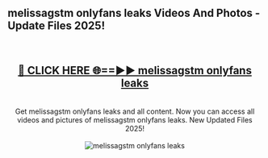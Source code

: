 <h2>melissagstm onlyfans leaks Videos And Photos - Update Files 2025!</h2>
<br>
<div align="center">
<h2><a href="https://linkcuts.com/hfmhzwbr" rel="nofollow">🔴 CLICK HERE 🌐==►► melissagstm onlyfans leaks</a></h2>
<br>
Get melissagstm onlyfans leaks and all content. Now you can access all videos and pictures of melissagstm onlyfans leaks. New Updated Files 2025!
<br>
<br>
<a href="https://linkcuts.com/hfmhzwbr" rel="nofollow" data-target="animated-image.originalLink"><img src="https://i.ibb.co.com/WyWwxjT/player-gif2.gif" alt="melissagstm onlyfans leaks" style="max-width: 100%; display: inline-block;" data-target="animated-image.originalImage"></a>
</div>
<br>
